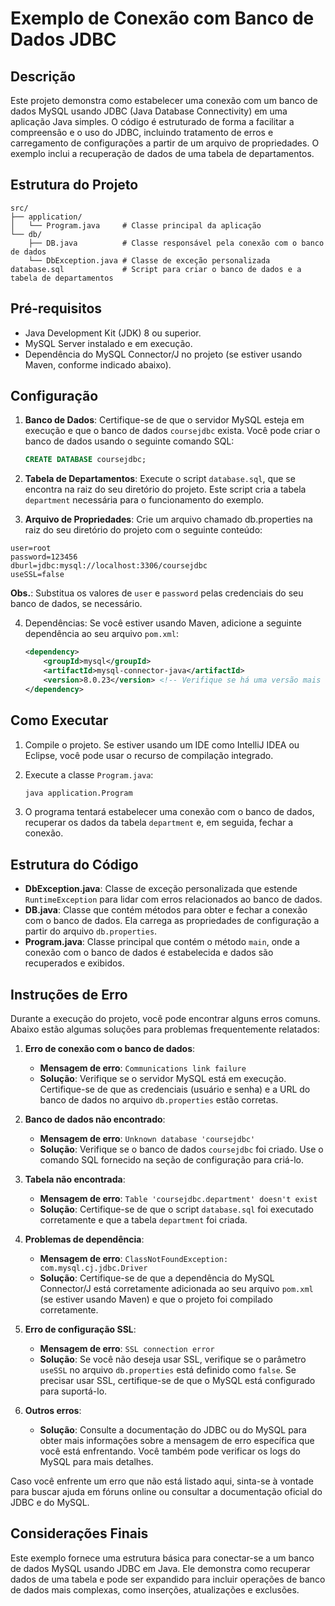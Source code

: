 # Exemplo de Conexão com Banco de Dados JDBC

## Descrição
Este projeto demonstra como estabelecer uma conexão com um banco de dados MySQL usando JDBC (Java Database Connectivity)
em uma aplicação Java simples. O código é estruturado de forma a facilitar a compreensão e o uso do JDBC, incluindo 
tratamento de erros e carregamento de configurações a partir de um arquivo de propriedades. O exemplo inclui a recuperação
de dados de uma tabela de departamentos.

## Estrutura do Projeto

```
src/
├── application/
│   └── Program.java     # Classe principal da aplicação
└── db/
    ├── DB.java          # Classe responsável pela conexão com o banco de dados
    └── DbException.java # Classe de exceção personalizada
database.sql             # Script para criar o banco de dados e a tabela de departamentos
```

## Pré-requisitos

- Java Development Kit (JDK) 8 ou superior.
- MySQL Server instalado e em execução.
- Dependência do MySQL Connector/J no projeto (se estiver usando Maven, conforme indicado abaixo).

## Configuração

1. **Banco de Dados**: Certifique-se de que o servidor MySQL esteja em execução e que o banco de dados `coursejdbc` exista.
   Você pode criar o banco de dados usando o seguinte comando SQL:

    ```sql
    CREATE DATABASE coursejdbc;
    ```

2. **Tabela de Departamentos**: Execute o script `database.sql`, que se encontra na raiz do seu diretório do projeto.
Este script cria a tabela `department` necessária para o funcionamento do exemplo.

3. **Arquivo de Propriedades**: Crie um arquivo chamado db.properties na raiz do seu diretório do projeto com o seguinte conteúdo:

```
user=root
password=123456
dburl=jdbc:mysql://localhost:3306/coursejdbc
useSSL=false
```

**Obs.**: Substitua os valores de `user` e `password` pelas credenciais do seu banco de dados, se necessário.

4. Dependências: Se você estiver usando Maven, adicione a seguinte dependência ao seu arquivo `pom.xml`:

    ```xml
    <dependency>
        <groupId>mysql</groupId>
        <artifactId>mysql-connector-java</artifactId>
        <version>8.0.23</version> <!-- Verifique se há uma versão mais recente -->
    </dependency>
    ```

## Como Executar
1. Compile o projeto. Se estiver usando um IDE como IntelliJ IDEA ou Eclipse, você pode usar o recurso de compilação integrado.

2. Execute a classe `Program.java`:

    ```bash
    java application.Program
    ```

3. O programa tentará estabelecer uma conexão com o banco de dados, recuperar os dados da tabela `department` e, em seguida, fechar a conexão.

## Estrutura do Código
- **DbException.java**: Classe de exceção personalizada que estende `RuntimeException` para lidar com erros relacionados ao banco de dados.
- **DB.java**: Classe que contém métodos para obter e fechar a conexão com o banco de dados.
  Ela carrega as propriedades de configuração a partir do arquivo `db.properties`.
- **Program.java**: Classe principal que contém o método `main`, onde a conexão com o banco de dados é estabelecida e dados são recuperados e exibidos.

## Instruções de Erro

Durante a execução do projeto, você pode encontrar alguns erros comuns. Abaixo estão algumas soluções para problemas frequentemente relatados:

1. **Erro de conexão com o banco de dados**:
    - **Mensagem de erro**: `Communications link failure`
    - **Solução**: Verifique se o servidor MySQL está em execução. Certifique-se de que as credenciais (usuário e senha)
      e a URL do banco de dados no arquivo `db.properties` estão corretas.

2. **Banco de dados não encontrado**:
    - **Mensagem de erro**: `Unknown database 'coursejdbc'`
    - **Solução**: Verifique se o banco de dados `coursejdbc` foi criado. Use o comando SQL fornecido na seção de configuração para criá-lo.

3. **Tabela não encontrada**:
    - **Mensagem de erro**: `Table 'coursejdbc.department' doesn't exist`
    - **Solução**: Certifique-se de que o script `database.sql` foi executado corretamente e que a tabela `department` foi criada.

4. **Problemas de dependência**:
    - **Mensagem de erro**: `ClassNotFoundException: com.mysql.cj.jdbc.Driver`
    - **Solução**: Certifique-se de que a dependência do MySQL Connector/J está corretamente adicionada ao seu arquivo
      `pom.xml` (se estiver usando Maven) e que o projeto foi compilado corretamente.

5. **Erro de configuração SSL**:
    - **Mensagem de erro**: `SSL connection error`
    - **Solução**: Se você não deseja usar SSL, verifique se o parâmetro `useSSL` no arquivo `db.properties` está definido
      como `false`. Se precisar usar SSL, certifique-se de que o MySQL está configurado para suportá-lo.

6. **Outros erros**:
    - **Solução**: Consulte a documentação do JDBC ou do MySQL para obter mais informações sobre a mensagem de erro específica
      que você está enfrentando. Você também pode verificar os logs do MySQL para mais detalhes.

Caso você enfrente um erro que não está listado aqui, sinta-se à vontade para buscar ajuda em fóruns online ou consultar a documentação oficial do JDBC e do MySQL.

## Considerações Finais
Este exemplo fornece uma estrutura básica para conectar-se a um banco de dados MySQL usando JDBC em Java.
Ele demonstra como recuperar dados de uma tabela e pode ser expandido para incluir operações de banco de dados mais complexas,
como inserções, atualizações e exclusões.